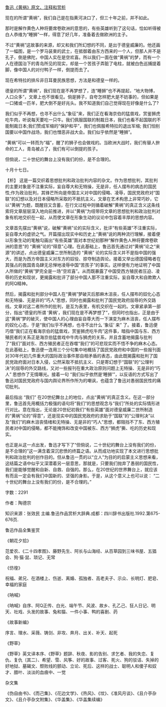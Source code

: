 [鲁迅《黄祸》原文、注释和赏析](https://www.vrrw.net/wx/9707.html)

现在的所谓“黄祸”，我们自己是在指黄河决口了，但三十年之前，并不如此。

那时是解作黄色人种将要席卷欧洲的意思的，有些英雄听到了这句话，恰如听得被白人恭维为“睡狮”一样，得意了好几年，准备着去做欧洲的主子。

不过“黄祸”这故事的来源，却又和我们所幻想的不同，是出于德皇威廉的。他还画了一幅图，是一个罗马装束的武士，在抵御着由东方西来的一个人，但那人并不是孔子，倒是佛陀，中国人实在是空欢喜。所以我们一面在做“黄祸”的梦，而有一个人在德国治下的青岛所见的现实，却是一个苦孩子弄脏了电柱，就被白色巡捕提着脚，像中国人的对付鸭子一样，倒提而去了。

现在希特拉的排斥非日耳曼民族思想，方法是和德皇一样的。

德皇的所谓“黄祸”，我们现在是不再梦想了，连“睡狮”也不再提起，“地大物博，人口众多”，文章上也不很看见。倘是狮子，自夸怎样肥大是不妨事的，但如果是一口猪或一匹羊，肥大倒不是好兆头。我不知道我们自己觉得现在好像是什么了?

我们似乎不再想，也寻不出什么“象征”来，我们正在看海京伯的猛兽戏，赏鉴狮虎吃牛肉，听说每天要吃一只牛。我们佩服国联的制裁日本，我们也看不起国联的不能制裁日本;我们赞成军缩的“保护和平”，我们也佩服希特拉的退出军缩; 我们怕别国要以中国作战场，我们也憎恶非战大会。我们似乎依然是“睡狮”。

“黄祸”可以一转而为“福”，醒了的狮子也会做戏的。当欧洲大战时，我们有替人拚命的工人，青岛被占了，我们有可以倒提的孩子。

但倘说，二十世纪的舞台上没有我们的份，是不合理的。

十月十七日。



【析】 这是一篇交织着思想批判和政治批判内容的杂文。作为思想批判，其批判的主要对象是不注重实际，妄自尊大和无特操，无是非，任人摆布的病态的国民性;作为政治批判，其锋芒所向是帝国主义对中国的侵略、凌辱，国民党政府对“国联”的幻想以及对日本侵略所采取的不抵抗主义。文章在艺术构思上非常巧妙，它以“黄祸”为题，既醒目又含蓄，在行文过程中则循着破解“黄祸”的真正含义这条线索将文章层层深入地向前推进，并以“黄祸”为纽带将文章的思想批判和政治批判对象有机地交织在一起，从而使文章在形象生动的议论中包容着丰厚的思想内容。

文章首先摆出“黄祸”说，破解“黄祸”论的实际含义，批评“有些英雄”不注重实际，妄自尊大的虚骄之气。开篇摆出现实中和历史上“黄祸”说的两种流行理解，接着便以形象生动的笔触勾画出“有些英雄”面对本世纪初那种“解作黄色人种将要席卷欧洲的意思”的 “黄祸”论的“得意”心理。在此基础上，鲁迅首先通过对“黄祸”论之“来源”的讲述，点出德皇威廉二世所制造的 “黄祸” 论的实际含义并不是指中国的强大，而是为西方帝国主义对东方的奴役、掠夺制造舆论。接着又举出德国侵略者在其强占的我国青岛肆无忌惮地凌辱中国“苦孩子”的事实。这样便有力地证明了中国人所做的“黄祸”梦完全是一场“空欢喜”。从而既暴露了中国受西方殖民者压迫、凌辱的历史和现状，更揭露和批评了部分中国人那不注重实际，妄自尊大和自欺欺人的阿Q精神。

然后，揭露和批判部分中国人在“黄祸”梦破灭后那麻木沮丧，任人摆布的奴化心态和无特操、无是非的“巧人”思想，同时也揭露和批判了国民党政府屈辱的外交路线。文章对这二者所作的批判，是互为表里，有机交织在一起的。文章紧承第一部分，指出“德皇的所谓 ‘黄祸’，我们现在是不再梦想了”，但同时也指出，正是由于这“黄祸”梦的破灭，使中国人的心理由妄自尊大而一下演变为麻木沮丧，任人摆布的奴化心态，于是“我们似乎不再想，也寻不出什么 ‘象征’ 来” 了。接着，鲁迅便巧借“我们正在看海京伯的猛兽戏，赏鉴狮虎吃牛肉”这件事，暗指中国与东、西方殖民者的关系正是海京伯猛兽戏中牛肉与狮虎的关系，并且含蓄地揭露与批判了“我们”面对东、西方殖民者正在吞噬“我们”的可悲现实而不悟不争的麻木心态。在此基础上，鲁迅便一连用三个分句集中地概括了国民党政府和中国的一些报刊面对30年代初几件重大的国际政治事件那自相矛盾的表态，由此既揭露和批判了国民党政府面对日本入侵，公然采取不抵抗主义、只是寄幻想于“国联”的“公理判决”的屈辱的外交路线，又对一些报刊在重大政治原则问题上无特操、无是非的“巧人” 思想作了无情曝光。接着一句 “我们似乎依然是‘睡狮’”，以反语的方式写出了鲁迅对国民党政府与国内舆论界所作所为的嘲讽，也蕴含了鲁迅对愚弱国民性的痛切批判。

最后指出 “我们” 在20世纪舞台上的地位，点出“黄祸”的真正含义。在这一部分里，鲁迅首先用概括力极强的语句将“我们”的思想观念与“我们”所处的实际情形进行对比。意在指出，无论是20世纪初我们“有些英雄”面对德皇威廉二世所制造的“黄祸”论的“得意”，还是现实中的国民党政府的求助于“国联”的“公理判决”以及“我们”的麻木沮丧情绪和无特操、无是非的“巧人”思想，都阻挡不了东、西方殖民者对中国的侵略，都不能掩饰和改变中国被东、西方“狮虎”撕、吃的历史和现实。

也正是从这一点出发，鲁迅才写下了“但倘说，二十世纪的舞台上没有我们的份，是不合理的”这一满含着深沉悲愤的终篇之语。从而成功地实现了本文进行思想批判和政治批判的创作目的。但从鲁迅一贯的以“立人”为目的的启蒙主义思想来看，这结篇之语中似乎又深潜着另一层意思，那就是，只要我们抛弃了愚弱的国民性，我们是能够觉醒和自新、自救、自强的。那么，在20世纪的世界舞台上，就应该有而且一定会有我们中国新的、坚强的身影。于是，从这个意义上也可以说： “二十世纪的舞台上没有我们的份，是不合理的。”

字数：2291

作者：陶德宗

知识来源：张效民 主编.鲁迅作品赏析大辞典.成都：四川辞书出版社.1992.第675-676页.

鲁迅作品全集鉴赏

《朝花夕拾》

范爱农、《二十四孝图》、藤野先生、阿长与山海经、从百草园到三味书屋、五猖会、狗·猫·鼠、琐记、无常

《仿徨》

祝福、弟兄、在酒楼上、伤逝、离婚、孤独者、高老夫子、示众、长明灯、肥皂、幸福的家庭

《呐喊》

《呐喊》自序、阿Q正传、白光、端午节、风波、故乡、孔乙己、狂人日记、明天、社戏、头发的故事、兔和猫、一件小事、鸭的喜剧、药

《故事新编》

序言、理水、采薇、铸剑、非攻、奔月、出关、补天、起死

《野草》

《野草》英文译本序、《野草》题辞、秋夜、影的告别、求乞者、我的失恋、复仇、复仇〔其二〕、希望、雪、风筝、好的故事、过客、死火、狗的驳诘、失掉的好地狱、墓碣文、颓败线的颤动、立论、死后、这样的战士、聪明人和傻子和奴才、腊叶、淡淡的血痕中、一觉

杂文集

《伪自由书》、《而己集》、《花边文学》、《热风》、《坟》、《准风月谈》、《且介亭杂文》、《且介亭杂文附集》、《华盖集》、《华盖集续编》

